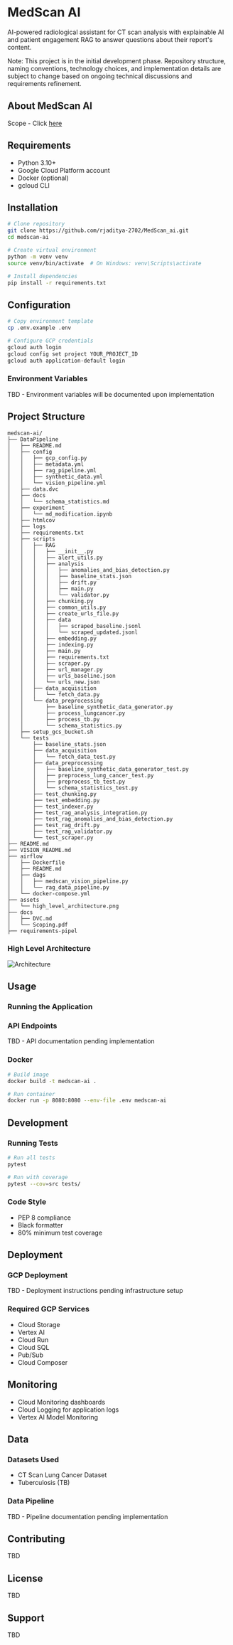 # MedScan AI

AI-powered radiological assistant for CT scan analysis with explainable AI and patient engagement RAG to answer questions about their report's content.

Note: This project is in the initial development phase. Repository structure, naming conventions, technology choices, and implementation details are subject to change based on ongoing technical discussions and requirements refinement.

## About MedScan AI

Scope - Click [here](docs/Scoping.pdf) 

## Requirements

- Python 3.10+
- Google Cloud Platform account
- Docker (optional)
- gcloud CLI

## Installation

```bash
# Clone repository
git clone https://github.com/rjaditya-2702/MedScan_ai.git
cd medscan-ai

# Create virtual environment
python -m venv venv
source venv/bin/activate  # On Windows: venv\Scripts\activate

# Install dependencies
pip install -r requirements.txt
```

## Configuration

```bash
# Copy environment template
cp .env.example .env

# Configure GCP credentials
gcloud auth login
gcloud config set project YOUR_PROJECT_ID
gcloud auth application-default login
```

### Environment Variables

TBD - Environment variables will be documented upon implementation

## Project Structure

```
medscan-ai/
├── DataPipeline
│   ├── README.md
│   ├── config
│   │   ├── gcp_config.py
│   │   ├── metadata.yml
│   │   ├── rag_pipeline.yml
│   │   ├── synthetic_data.yml
│   │   └── vision_pipeline.yml
│   ├── data.dvc
│   ├── docs
│   │   └── schema_statistics.md
│   ├── experiment
│   │   └── md_modification.ipynb
│   ├── htmlcov
│   ├── logs
│   ├── requirements.txt
│   ├── scripts
│   │   ├── RAG
│   │   │   ├── __init__.py
│   │   │   ├── alert_utils.py
│   │   │   ├── analysis
│   │   │   │   ├── anomalies_and_bias_detection.py
│   │   │   │   ├── baseline_stats.json
│   │   │   │   ├── drift.py
│   │   │   │   ├── main.py
│   │   │   │   └── validator.py
│   │   │   ├── chunking.py
│   │   │   ├── common_utils.py
│   │   │   ├── create_urls_file.py
│   │   │   ├── data
│   │   │   │   ├── scraped_baseline.jsonl
│   │   │   │   └── scraped_updated.jsonl
│   │   │   ├── embedding.py
│   │   │   ├── indexing.py
│   │   │   ├── main.py
│   │   │   ├── requirements.txt
│   │   │   ├── scraper.py
│   │   │   ├── url_manager.py
│   │   │   ├── urls_baseline.json
│   │   │   └── urls_new.json
│   │   ├── data_acquisition
│   │   │   └── fetch_data.py
│   │   └── data_preprocessing
│   │       ├── baseline_synthetic_data_generator.py
│   │       ├── process_lungcancer.py
│   │       ├── process_tb.py
│   │       └── schema_statistics.py
│   ├── setup_gcs_bucket.sh
│   └── tests
│       ├── baseline_stats.json
│       ├── data_acquisition
│       │   └── fetch_data_test.py
│       ├── data_preprocessing
│       │   ├── baseline_synthetic_data_generator_test.py
│       │   ├── preprocess_lung_cancer_test.py
│       │   ├── preprocess_tb_test.py
│       │   └── schema_statistics_test.py
│       ├── test_chunking.py
│       ├── test_embedding.py
│       ├── test_indexer.py
│       ├── test_rag_analysis_integration.py
│       ├── test_rag_anomalies_and_bias_detection.py
│       ├── test_rag_drift.py
│       ├── test_rag_validator.py
│       └── test_scraper.py
├── README.md
├── VISION_README.md
├── airflow
│   ├── Dockerfile
│   ├── README.md
│   ├── dags
│   │   ├── medscan_vision_pipeline.py
│   │   └── rag_data_pipeline.py
│   └── docker-compose.yml
├── assets
│   └── high_level_architecture.png
├── docs
│   ├── DVC.md
│   └── Scoping.pdf
├── requirements-pipel
```

### High Level Architecture

![Architecture](assets/high_level_architecture.png)

## Usage

### Running the Application


### API Endpoints

TBD - API documentation pending implementation

### Docker

```bash
# Build image
docker build -t medscan-ai .

# Run container
docker run -p 8080:8080 --env-file .env medscan-ai
```

## Development

### Running Tests

```bash
# Run all tests
pytest

# Run with coverage
pytest --cov=src tests/
```

### Code Style

- PEP 8 compliance
- Black formatter
- 80% minimum test coverage

## Deployment

### GCP Deployment

TBD - Deployment instructions pending infrastructure setup

### Required GCP Services

- Cloud Storage
- Vertex AI
- Cloud Run
- Cloud SQL
- Pub/Sub
- Cloud Composer

## Monitoring

- Cloud Monitoring dashboards
- Cloud Logging for application logs
- Vertex AI Model Monitoring

## Data

### Datasets Used

- CT Scan Lung Cancer Dataset
- Tuberculosis  (TB)

### Data Pipeline

TBD - Pipeline documentation pending implementation

## Contributing

TBD

## License

TBD

## Support

TBD
